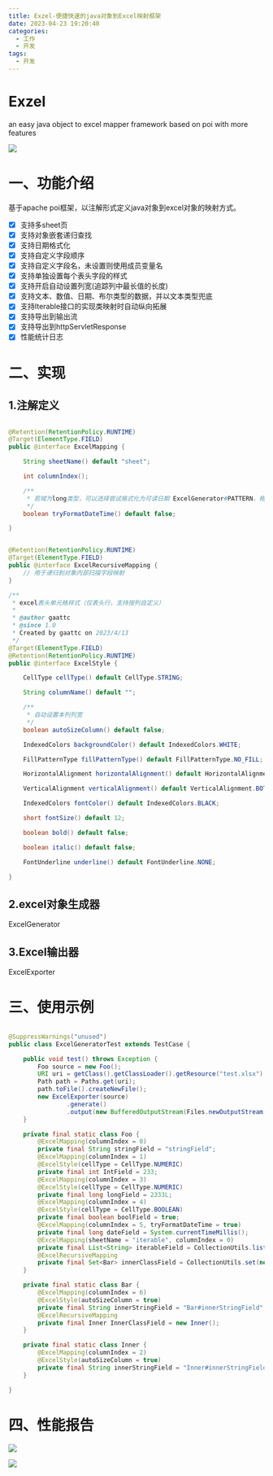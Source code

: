```yaml
---
title: Exzel-便捷快速的java对象到Excel映射框架
date: 2023-04-23 19:20:40
categories:
  - 工作
  - 开发
tags:
  - 开发
---
```


# Exzel

an easy java object to excel mapper framework based on poi with more features

<a href="https://github.com/GAATTC0/exzel"><img src="https://img.shields.io/github/stars/GAATTC0/exzel?style=social&label=Github&logo=github&logoColor=white&style=for-the-badge" /></a>

# 一、功能介绍

基于apache poi框架，以注解形式定义java对象到excel对象的映射方式。

* [X] 支持多sheet页
* [X] 支持对象嵌套递归查找
* [X] 支持日期格式化
* [X] 支持自定义字段顺序
* [X] 支持自定义字段名，未设置则使用成员变量名
* [X] 支持单独设置每个表头字段的样式
* [X] 支持开启自动设置列宽(追踪列中最长值的长度)
* [X] 支持文本、数值、日期、布尔类型的数据，并以文本类型兜底
* [X] 支持Iterable接口的实现类映射时自动纵向拓展
* [X] 支持导出到输出流
* [X] 支持导出到httpServletResponse
* [X] 性能统计日志

# 二、实现

## 1.注解定义

```java

@Retention(RetentionPolicy.RUNTIME)
@Target(ElementType.FIELD)
public @interface ExcelMapping {

    String sheetName() default "sheet";

    int columnIndex();

    /**
     * 若域为long类型，可以选择尝试格式化为可读日期 ExcelGenerator#PATTERN，格式化失败则使用string类型
     */
    boolean tryFormatDateTime() default false;

}
```

```java

@Retention(RetentionPolicy.RUNTIME)
@Target(ElementType.FIELD)
public @interface ExcelRecursiveMapping {
    // 用于递归到对象内部扫描字段映射
}
```

```java
/**
 * excel表头单元格样式（仅表头行，支持按列自定义）
 *
 * @author gaattc
 * @since 1.0
 * Created by gaattc on 2023/4/13
 */
@Target(ElementType.FIELD)
@Retention(RetentionPolicy.RUNTIME)
public @interface ExcelStyle {

    CellType cellType() default CellType.STRING;

    String columnName() default "";

    /**
     * 自动设置本列列宽
     */
    boolean autoSizeColumn() default false;

    IndexedColors backgroundColor() default IndexedColors.WHITE;

    FillPatternType fillPatternType() default FillPatternType.NO_FILL;

    HorizontalAlignment horizontalAlignment() default HorizontalAlignment.GENERAL;

    VerticalAlignment verticalAlignment() default VerticalAlignment.BOTTOM;

    IndexedColors fontColor() default IndexedColors.BLACK;

    short fontSize() default 12;

    boolean bold() default false;

    boolean italic() default false;

    FontUnderline underline() default FontUnderline.NONE;

}
```

## 2.excel对象生成器

ExcelGenerator

## 3.Excel输出器

ExcelExporter

# 三、使用示例

```java

@SuppressWarnings("unused")
public class ExcelGeneratorTest extends TestCase {

    public void test() throws Exception {
        Foo source = new Foo();
        URI uri = getClass().getClassLoader().getResource("test.xlsx").toURI();
        Path path = Paths.get(uri);
        path.toFile().createNewFile();
        new ExcelExporter(source)
                .generate()
                .output(new BufferedOutputStream(Files.newOutputStream(path)));
    }

    private final static class Foo {
        @ExcelMapping(columnIndex = 0)
        private final String stringField = "stringField";
        @ExcelMapping(columnIndex = 1)
        @ExcelStyle(cellType = CellType.NUMERIC)
        private final int IntField = 233;
        @ExcelMapping(columnIndex = 3)
        @ExcelStyle(cellType = CellType.NUMERIC)
        private final long longField = 2333L;
        @ExcelMapping(columnIndex = 4)
        @ExcelStyle(cellType = CellType.BOOLEAN)
        private final boolean boolField = true;
        @ExcelMapping(columnIndex = 5, tryFormatDateTime = true)
        private final long dateField = System.currentTimeMillis();
        @ExcelMapping(sheetName = "iterable", columnIndex = 0)
        private final List<String> iterableField = CollectionUtils.list("1", "2", "3", "4");
        @ExcelRecursiveMapping
        private final Set<Bar> innerClassField = CollectionUtils.set(new Bar(), new Bar(), new Bar(), new Bar());
    }

    private final static class Bar {
        @ExcelMapping(columnIndex = 6)
        @ExcelStyle(autoSizeColumn = true)
        private final String innerStringField = "Bar#innerStringField";
        @ExcelRecursiveMapping
        private final Inner InnerClassField = new Inner();
    }

    private final static class Inner {
        @ExcelMapping(columnIndex = 2)
        @ExcelStyle(autoSizeColumn = true)
        private final String innerStringField = "Inner#innerStringField";
    }

}
```

# 四、性能报告

![](/img/flamegraph.png)

![](/img/Snipaste_2023-04-18_17-44-36.png)